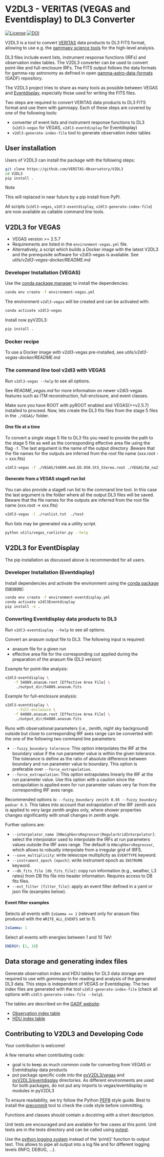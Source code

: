 # V2DL3 - VERITAS (VEGAS and Eventdisplay) to DL3 Converter

[![License](https://img.shields.io/badge/License-BSD_3--Clause-blue.svg)](https://github.com/VERITAS-Observatory/V2DL3/blob/main/LICENSE)
[![DOI](https://zenodo.org/badge/138582622.svg)](https://zenodo.org/badge/latestdoi/138582622)

V2DL3 is a tool to convert [VERITAS](https://veritas.sao.arizona.edu/) data products to DL3 FITS format, allowing to use e.g. the [gammapy science tools](https://gammapy.org/) for  the high-level analysis.

DL3 files include event lists, instrument response functions (IRFs) and observation index tables.
The V2DL3 converter can be used to convert point-like and full-enclosure IRFs.
The FITS output follows the data formats for gamma-ray astronomy as defined in open [gamma-astro-data-formats](https://github.com/open-gamma-ray-astro/gamma-astro-data-formats) (GADF) repository.

The V2DL3 project tries to share as many tools as possible between VEGAS and [Eventdisplay](https://github.com/VERITAS-Observatory/EventDisplay_v4), especially those used for writing the FITS files.

Two steps are required to convert VERITAS data products to DL3 FITS format and use them with gammapy.
Each of these steps are covered by one of the following tools:

- converter of event lists and instrument response functions to DL3 (`v2dl3-vegas` for VEGAS, `v2dl3-eventdisplay` for Eventdisplay)
- `v2dl3-generate-index-file` tool to generate observation index tables

## User installation

Users of V2DL3 can install the package with the following steps:

```bash
git clone https://github.com/VERITAS-Observatory/V2DL3
cd V2DL3
pip install .
```

> [!NOTE]
> This will replaced in near future by a pip install from PyPI.

All scripts (`v2dl3-vegas`, `v2dl3-eventdisplay`, `v2dl3-generate-index-file`) are now available as callable command line tools.

## V2DL3 for VEGAS

- VEGAS version >= 2.5.7
- Requirements are listed in the ```environment-vegas.yml``` file.
- Alternatively, a script which builds a Docker image with the latest V2DL3 and the prerequisite software for v2dl3-vegas is available. See *utils/v2dl3-vegas-docker/README.md*

### Developer Installation (VEGAS)

Use the [conda package manager](https://docs.conda.io/projects/conda/en/latest/user-guide/install/index.html) to install the dependencies:

```bash
conda env create -f environment-vegas.yml
```

The environment ```v2dl3-vegas``` will be created and can be activated with:

```bash
conda activate v2dl3-vegas
```

Install now pyV2DL3:

```bash
pip install .
```

### Docker recipe

To use a Docker image with v2dl3-vegas pre-installed, see *utils/v2dl3-vegas-docker/README.md*

### The command line tool v2dl3 with VEGAS

Run `v2dl3-vegas --help` to see all options.

See *README_vegas.md* for more information on newer v2dl3-vegas features such as ITM reconstruction, full-enclosure, and event classes.

Make sure you have ROOT with pyROOT enabled and VEGAS(>=v2.5.7) installed to proceed.
Now, lets create the DL3 fits files from the stage 5 files in the ```./VEGAS/``` folder.

#### One file at a time

To convert a single stage 5 file to DL3 fits you need to provide the path to the stage 5 file as well as the corresponding effective area file using the flag ```-f```. The last argument is the name of the output directory .Beware that the file names for the outputs are inferred from the root file name (xxx.root -> xxx.fits)

```bash
v2dl3-vegas -f ./VEGAS/54809.med.ED.050.St5_Stereo.root ./VEGAS/EA_na21stan_medPoint_050_ED_GRISU.root ./test
```

#### Generate from a VEGAS stage6 run list

You can also provide a stage6 run list to the command line tool. In this case the last argument is the folder where all the output DL3 files will be saved. Beware that the file names for the outputs are inferred from the root file name (xxx.root -> xxx.fits)

```bash
v2dl3-vegas -l ./runlist.txt  ./test
```

Run lists may be generated via a utility script.

```bash
python utils/vegas_runlister.py --help
```

## V2DL3 for EventDisplay

The pip installation as discussed above is recommended for all users.

### Developer Installation (Eventdisplay)

Install dependencies and activate the environment using the [conda package manager](https://docs.conda.io/projects/conda/en/latest/user-guide/install/index.html):

```bash
conda env create -f environment-eventdisplay.yml
conda activate v2dl3Eventdisplay
pip install -e .
```

### Converting Eventdisplay data products to DL3

Run `v2dl3-eventdisplay --help` to see all options.

Convert an anasum output file to DL3.
The following input is required:

- anasum file for a given run
- effective area file for the corresponding cut applied during the preparation of the anasum file (DL3 version)

Example for point-like analysis:

```bash
v2dl3-eventdisplay \
    -f 54809.anasum.root [Effective Area File] \
     ./output_dir/54809.anasum.fits
```

Example for full-enclosure analysis:

```bash
v2dl3-eventdisplay \
     --full-enclosure \
    -f 64080.anasum.root [Effective Area File] \
     ./output_dir/64080.anasum.fits
```

Runs with observational parameters (i.e., zenith, night sky background) outside but close to corresponding IRF axes range can be converted with the one of the following two command line parameters:

- `--fuzzy_boundary tolerance`: This option interpolates the IRF at the boundary value if the run parameter value is within the given tolerance. The tolerance is define as the ratio of absolute difference between boundary and run parameter value to boundary. This option is preferable over `--force_extrapolation`.
- `--force_extrapolation`: This option extrapolates linearly the IRF at the run parameter value. Use this option with a caution since the extrapolation is applied even for run parameter values very far from the corresponding IRF axes range.

Recommended options is: `--fuzzy_boundary zenith 0.05 --fuzzy_boundary pedvar 0.5`.
This takes into account that extrapolation of the IRF zenith axis is applied to very large zenith angles only, where shower properties changes significantly with small changes in zenith angle.

Further options are:

- `--interpolator_name [KNeighborsRegressor|RegularGridInterpolator]`: select the interpolator used to interpolate the IRFs at run parameters values outside the IRF axes range. The default is `KNeighborsRegressor`, which allows to robustly interpolate from a irregular grid of IRFS.
- `--save_multiplicity`: write telescope multiplicity as `EVENTTYPE` keyword.
- `--instrument_epoch [epoch]`: write instrument epoch as `INSTRUME` keyword.
- `--db_fits_file [db_fits_file]`: copy run information (e.g., weather, L3 rates) from DB fits file into header information. Requires access to DB fits files.
- `--evt_filter [filter_file]`: apply an event filter defined in a yaml or json file (examples below).

#### Event filter examples

Selects all events with `IsGamma == 1` (relevant only for anasum files produced with the `WRITE_ALL_EVENTS` set to 1).

```yaml
IsGamma: 1
```

Select all events with energies between 1 and 10 TeV:

```yaml
ENERGY: [1, 10]
```

## Data storage and generating index files

Generate observation index and HDU tables for DL3 data storage are required to use with *gammapy* in for reading and analysis of the generated DL3 data.
This steps is independent of VEGAS or Eventdisplay.
The two index files are generated with the tool `v2dl3-generate-index-file` (check all options with `v2dl3-generate-index-file --help`).

The tables are described on the [GADF website](https://gamma-astro-data-formats.readthedocs.io/en/v0.2/data_storage/index.html):

- [Observation index table](https://gamma-astro-data-formats.readthedocs.io/en/v0.2/data_storage/obs_index/index.html)
- [HDU index table](https://gamma-astro-data-formats.readthedocs.io/en/v0.2/data_storage/hdu_index/index.html)

## Contributing to V2DL3 and Developing Code

Your contribution is welcome!

A few remarks when contributing code:

- goal is to keep as much common code for converting from VEGAS or Eventdisplay data products
- put package specific code into the [pyV2DL3/vegas](pyV2DL3/vegas) and [pyV2DL3/eventdisplay](pyV2DL3/eventdisplay) directories. As different environments are used for both packages, do not put any imports to vegas/eventdisplay in modules in pyV2DL3

To ensure readability, we try follow the Python [PEP8](https://www.python.org/dev/peps/pep-0008/) style guide.
Best to install the [precommit](https://pre-commit.com/) tool to check the code style before committing.

Functions and classes should contain a docstring with a short description.

Unit tests are encouraged and are available for few cases at this point. Unit tests are in the tests directory and can be called using [pytest](http://docs.pytest.org/).

Use the [python logging system](https://docs.python.org/3/howto/logging.html) instead of the ‘print()’ function to output text. This allows to pipe all output into a log file and for different logging levels (INFO, DEBUG, …).
